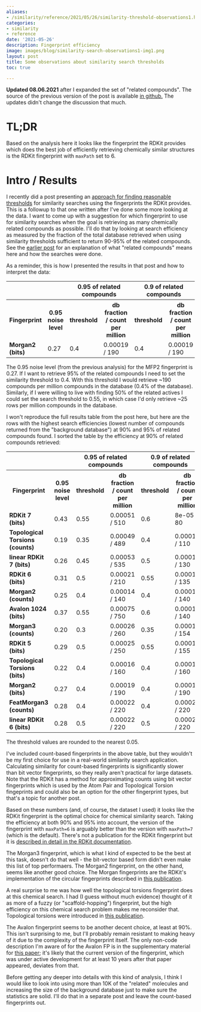 ```yaml
---
aliases:
- /similarity/reference/2021/05/26/similarity-threshold-observations1.html
categories:
- similarity
- reference
date: '2021-05-26'
description: Fingerprint efficiency
image: images/blog/similarity-search-observations1-img1.png
layout: post
title: Some observations about similarity search thresholds
toc: true

---
```


**Updated 08.06.2021** after I expanded the set of "related compounds". The source
of the previous version of the post is available [in
github.](https://github.com/greglandrum/rdkit-blog/blob/c5eb92294c45e7fe77b6c5658d1de5388090d7f1/_posts/2021-05-26-similarity-threshold-observations1.md) The updates didn't change the discussion that much.


# TL;DR

Based on the analysis here it looks like the fingerprint the RDKit provides
which does the best job of efficiently retrieving chemically similar structures
is the RDKit fingerprint with `maxPath` set to 6.

# Intro / Results

I recently did a post presenting an [approach for finding reasonable
thresholds](https://greglandrum.github.io/rdkit-blog/similarity/reference/2021/05/21/similarity-search-thresholds.html)
for similarity searches using the fingerprints the RDKit provides. This is a
followup to that one written after I've done some more looking at the data. I
want to come up with a suggestion for which fingerprint to use for similarity
searches when the goal is retrieving as many chemically related compounds as
possible. I'll do that by looking at search efficiency as measured by the
fraction of the total database retrieved when using similarity thresholds
sufficient to return 90-95% of the related compounds. See the [earlier
post](https://greglandrum.github.io/rdkit-blog/similarity/reference/2021/05/21/similarity-search-thresholds.html)
for an explanation of what "related compounds" means here and how the searches
were done.

As a reminder, this is how I presented the results in that post and how to interpret the data:

<table>
<tr><th></th> <th></th> <th colspan="2">0.95 of related compounds</th> <th colspan="2">0.9 of related compounds</th> <th colspan="2">0.8 of related compounds</th> <th colspan="2">0.5 of related compounds</th></tr>
<tr><th>Fingerprint</th> <th>0.95 noise level</th> <th>threshold</th> <th>db fraction / count per million</th> <th>threshold</th> <th>db fraction / count per million</th> <th>threshold</th> <th>db fraction / count per million</th> <th>threshold</th> <th>db fraction / count per million</th></tr>
<tr>
<td><b>Morgan2 (bits)</b></td> <td>0.27</td> <td>0.4</td> <td>0.00019 / 190</td> <td>0.4</td> <td>0.00019 / 190</td> <td>0.45</td> <td>0.00012 / 115</td> <td>0.55</td> <td>2.5e-05 / 25</td> </tr>
</table>

The 0.95 noise level (from the previous analysis) for the MFP2 fingerprint is
0.27. If I want to retrieve 95% of the related compounds I need to set the
similarity threshold to 0.4. With this threshold I would retrieve ~190
compounds per million compounds in the database (0.4% of the database).
Similarly, if I were willing to live with finding 50% of the related actives I
could set the search threshold to 0.55, in which case I'd only retrieve ~25 rows
per million compounds in the database.

I won't reproduce the full results table from the post here, but here are the
rows with the highest search efficiencies (lowest number of compounds returned
from the "background database") at 90% and 95% of related compounds found. I
sorted the table by the efficiency at 90% of related compounds retrieved:

<table>
<tr><th></th> <th></th> <th colspan="2">0.95 of related compounds</th> <th colspan="2">0.9 of related compounds</th> <th colspan="2">0.8 of related compounds</th> <th colspan="2">0.5 of related compounds</th></tr>
<tr><th>Fingerprint</th> <th>0.95 noise level</th> <th>threshold</th> <th>db fraction / count per million</th> <th>threshold</th> <th>db fraction / count per million</th> <th>threshold</th> <th>db fraction / count per million</th> <th>threshold</th> <th>db fraction / count per million</th></tr>
<tr>
<td><b>RDKit 7 (bits)</b></td> <td>0.43</td> <td>0.55</td> <td>0.00051 / 510</td> <td>0.6</td> <td>8e-05 / 80</td> <td>0.6</td> <td>8e-05 / 80</td> <td>0.7</td> <td>3e-05 / 30</td> </tr>
<tr>
<td><b>Topological Torsions (counts)</b></td> <td>0.19</td> <td>0.35</td> <td>0.00049 / 489</td> <td>0.4</td> <td>0.00011 / 110</td> <td>0.45</td> <td>7.5e-05 / 75</td> <td>0.55</td> <td>2.5e-05 / 25</td> </tr>
<tr>
<td><b>linear RDKit 7 (bits)</b></td> <td>0.26</td> <td>0.45</td> <td>0.00053 / 535</td> <td>0.5</td> <td>0.00013 / 130</td> <td>0.55</td> <td>9e-05 / 90</td> <td>0.65</td> <td>3.5e-05 / 35</td> </tr>
<tr>
<td><b>RDKit 6 (bits)</b></td> <td>0.31</td> <td>0.5</td> <td>0.00021 / 210</td> <td>0.55</td> <td>0.00014 / 135</td> <td>0.6</td> <td>6e-05 / 60</td> <td>0.7</td> <td>3e-05 / 30</td> </tr>
<tr>
<td><b>Morgan2 (counts)</b></td> <td>0.25</td> <td>0.4</td> <td>0.00014 / 140</td> <td>0.4</td> <td>0.00014 / 140</td> <td>0.45</td> <td>8.5e-05 / 84</td> <td>0.55</td> <td>2e-05 / 20</td> </tr>
<tr>
<td><b>Avalon 1024 (bits)</b></td> <td>0.37</td> <td>0.55</td> <td>0.00075 / 750</td> <td>0.6</td> <td>0.00014 / 140</td> <td>0.65</td> <td>9e-05 / 90</td> <td>0.75</td> <td>2.5e-05 / 25</td> </tr>
<tr>
<td><b>Morgan3 (counts)</b></td> <td>0.20</td> <td>0.3</td> <td>0.00026 / 260</td> <td>0.35</td> <td>0.00015 / 154</td> <td>0.35</td> <td>0.00015 / 154</td> <td>0.45</td> <td>3.5e-05 / 35</td> </tr>
<tr>
<td><b>RDKit 5 (bits)</b></td> <td>0.29</td> <td>0.5</td> <td>0.00025 / 250</td> <td>0.55</td> <td>0.00016 / 155</td> <td>0.6</td> <td>6e-05 / 60</td> <td>0.7</td> <td>3e-05 / 30</td> </tr>
<tr>
<td><b>Topological Torsions (bits)</b></td> <td>0.22</td> <td>0.4</td> <td>0.00016 / 160</td> <td>0.4</td> <td>0.00016 / 160</td> <td>0.45</td> <td>0.00011 / 105</td> <td>0.55</td> <td>3.5e-05 / 35</td> </tr>
<tr>
<td><b>Morgan2 (bits)</b></td> <td>0.27</td> <td>0.4</td> <td>0.00019 / 190</td> <td>0.4</td> <td>0.00019 / 190</td> <td>0.45</td> <td>0.00012 / 115</td> <td>0.55</td> <td>2.5e-05 / 25</td> </tr>
<tr>
<td><b>FeatMorgan3 (counts)</b></td> <td>0.28</td> <td>0.4</td> <td>0.00022 / 220</td> <td>0.4</td> <td>0.00022 / 220</td> <td>0.45</td> <td>0.00013 / 130</td> <td>0.55</td> <td>3e-05 / 30</td> </tr>
<tr>
<td><b>linear RDKit 6 (bits)</b></td> <td>0.28</td> <td>0.5</td> <td>0.00022 / 220</td> <td>0.5</td> <td>0.00022 / 220</td> <td>0.55</td> <td>0.00014 / 140</td> <td>0.7</td> <td>3e-05 / 30</td> </tr>
</table>
The threshold values are rounded to the nearest 0.05.

I've included count-based fingerprints in the above table, but they wouldn't be
my first choice for use in a real-world similarity search application.
Calculating similarity for count-based fingerprints is significantly slower than
bit vector fingerprints, so they really aren't practical for large datasets.
Note that the RDKit has a method for approximating counts using bit vector
fingerprints which is used by the Atom Pair and Topological Torsion fingeprints
and could also be an option for the other fingerprint types, but that's a topic
for another post.

Based on these numbers (and, of course, the dataset I used) it looks like the
RDKit fingerprint is the optimal choice for chemical similarity search. Taking
the efficiency at both 90% and 95% into account, the version of the fingerprint
with `maxPath=6` is arguably better than the version with `maxPath=7` (which is
the default). There's not a publication for the RDKit fingerprint but it is
[described in detail in the RDKit
documentation](https://www.rdkit.org/docs/RDKit_Book.html#rdkit-fingerprints).

The Morgan3 fingerprint, which is what I kind of expected to be the best at this
task, doesn't do that well - the bit-vector based form didn't even make this
list of top performaers. The Morgan2 fingerprint, on the other hand, seems like
another good choice. The Morgan fingerprints are the RDKit's implementation of
the circular fingerprints described in [this
publication](https://doi.org/10.1021/ci100050t).

A real surprise to me was how well the topological torsions fingerprint does at
this chemical search. I had (I guess without much evidence) thought of it as
more of a fuzzy (or "scaffold-hopping") fingerprint, but the high efficiency on
this chemical search problem makes me reconsider that. Topological torsions were
introduced in [this publication](https://doi.org/10.1021/ci00054a008).

The Avalon fingerprint seems to be another decent choice, at least at 90%. This
isn't surprising to me, but I'll probably remain resistant to making heavy of it
due to the complexity of the fingerprint itself. The only non-code description
I'm aware of for the Avalon FP is in the supplementary material for [this
paper](https://pubs.acs.org/doi/10.1021/ci050413p); it's likely that the current
version of the fingerprint, which was under active development for at least 10
years after that paper appeared, deviates from that.

Before getting any deeper into details with this kind of analysis, I think I
would like to look into using more than 10K of the "related" molecules and
increasing the size of the background database just to make sure the statistics
are solid. I'll do that in a separate post and leave the count-based
fingerprints out.


